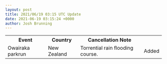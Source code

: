 ```yaml
---
layout: post
title: 2021/06/19 03:15 UTC Update
date: 2021-06-19 03:15:24 +0000
author: Josh Brunning
---
```


<table style='width: 100%'>
    <tr>
        <th>Event</th>
        <th>Country</th>
        <th>Cancellation Note</th>
        <th></th>
    </tr>
    <tr>
        <td>Owairaka parkrun</td>
        <td>New Zealand</td>
        <td>Torrential rain flooding course.</td>
        <td>Added</td>
    </tr>
